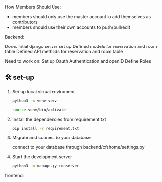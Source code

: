 How Members Should Use:
- members should only use the master account to add themselves as contributors
- members should use their own accounts to push/pull/edit

Backend:

Done:
Intial django server set up
Defined models for reservation and room table
Defined API methods for reservation and room table

Need to work on:
Set up Oauth Authentication and openID
Define Roles

## 🛠 set-up

1. Set up local virtual enviroment

   ```sh
   python3 -m venv venv
   ```
   ```sh
   source venv/bin/activate
   ```

2. Install the dependencies from requirement.txt

   ```sh
   pip install -r requirement.txt
   ```
3. Migrate and connect to your database

   connect to your database through backend/cfehome/settings.py 

4. Start the development server

   ```sh
   python3 -m manage.py runserver
   ```

frontend:
